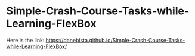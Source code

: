 # Simple-Crash-Course-Tasks-while-Learning-FlexBox

Here is the link:
https://danebista.github.io/Simple-Crash-Course-Tasks-while-Learning-FlexBox/
